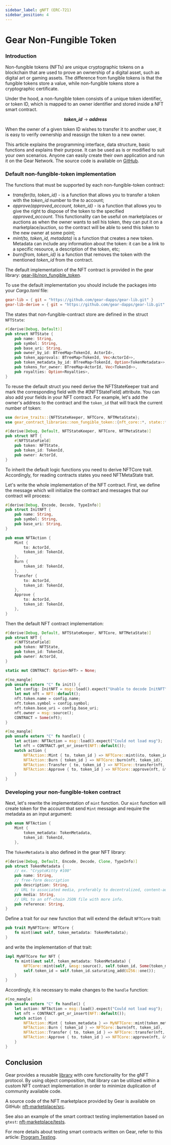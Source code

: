 ```yaml
---
sidebar_label: gNFT (ERC-721)
sidebar_position: 4
---
```


# Gear Non-Fungible Token

### Introduction
Non-fungible tokens (NFTs) are unique cryptographic tokens on a blockchain that are used to prove an ownership of a digital asset, such as digital art or gaming assets. The difference from fungible tokens is that the fungible tokens store a value, while non-fungible tokens store a cryptographic certificate.

Under the hood, a non-fungible token consists of a unique token identifier, or token ID, which is mapped to an owner identifier and stored inside a NFT smart contract.<center> <em><strong>token_id</strong></em> → <em><strong>address</strong></em> </center>

When the owner of a given token ID wishes to transfer it to another user, it is easy to verify ownership and reassign the token to a new owner.

This article explains the programming interface, data structure, basic functions and explains their purpose. It can be used as is or modified to suit your own scenarios. Anyone can easily create their own application and run it on the Gear Network. The source code is available on [GitHub](https://github.com/gear-dapps/non-fungible-token). 

### Default non-fungible-token implementation
The functions that must be supported by each non-fungible-token contract:
- *transfer(to, token_id)* - is a function that allows you to transfer a token with the *token_id* number to the *to* account;
- *approve(approved_account, token_id)* - is a function that allows you to give the right to dispose of the token to the specified *approved_account*. This functionality can be useful on marketplaces or auctions as when the owner wants to sell his token, they can put it on a marketplace/auction, so the contract will be able to send this token to the new owner at some point;
- *mint(to, token_id, metadata)* is a function that creates a new token. Metadata can include any information about the token: it can be a link to a specific resource, a description of the token, etc;
- *burn(from, token_id)* is a function that removes the token with the mentioned *token_id* from the contract.

The default implementation of the NFT contract is provided in the gear library: [gear-lib/non_fungible_token](https://github.com/gear-dapps/gear-lib/tree/master/src/non_fungible_token).

To use the default implementation you should include the packages into your *Cargo.toml* file:

```toml
gear-lib = { git = "https://github.com/gear-dapps/gear-lib.git" }
gear-lib-derive = { git = "https://github.com/gear-dapps/gear-lib.git" }
```

The states that non-fungible-contract store are defined in the struct `NFTState`:

```rust
#[derive(Debug, Default)]
pub struct NFTState {
    pub name: String,
    pub symbol: String,
    pub base_uri: String,
    pub owner_by_id: BTreeMap<TokenId, ActorId>,
    pub token_approvals: BTreeMap<TokenId, Vec<ActorId>>,
    pub token_metadata_by_id: BTreeMap<TokenId, Option<TokenMetadata>>,
    pub tokens_for_owner: BTreeMap<ActorId, Vec<TokenId>>,
    pub royalties: Option<Royalties>,
}
```

To reuse the default struct you need derive the NFTStateKeeper trait and mark the corresponding field with the #[NFTStateField] attribute.  You can also add your fields in your NFT contract. For example, let's add the owner's address to the contract and the `token_id` that will track the current number of token:

```rust
use derive_traits::{NFTStateKeeper, NFTCore, NFTMetaState};
use gear_contract_libraries::non_fungible_token::{nft_core::*, state::*, token::*};

#[derive(Debug, Default, NFTStateKeeper, NFTCore, NFTMetaState)]
pub struct NFT {
    #[NFTStateField]
    pub token: NFTState,
    pub token_id: TokenId,
    pub owner: ActorId,
}
```

To inherit the default logic functions you need to derive NFTCore trait. Accordingly, for reading contracts states you need NFTMetaState trait.

Let's write the whole implementation of the NFT contract. First, we define the message
which will initialize the contract and messages that our contract will process:

```rust
#[derive(Debug, Encode, Decode, TypeInfo)]
pub struct InitNFT {
    pub name: String,
    pub symbol: String,
    pub base_uri: String,
}

pub enum NFTAction {
    Mint {
        to: ActorId,
        token_id: TokenId,
    },
    Burn {
        token_id: TokenId,
    },
    Transfer {
        to: ActorId,
        token_id: TokenId,
    },
    Approve {
        to: ActorId,
        token_id: TokenId,
    },
}
```

Then the default NFT contract implementation:

```rust
#[derive(Debug, Default, NFTStateKeeper, NFTCore, NFTMetaState)]
pub struct NFT {
    #[NFTStateField]
    pub token: NFTState,
    pub token_id: TokenId,
    pub owner: ActorId,
}

static mut CONTRACT: Option<NFT> = None;

#[no_mangle]
pub unsafe extern "C" fn init() {
    let config: InitNFT = msg::load().expect("Unable to decode InitNFT");
    let mut nft = NFT::default();
    nft.token.name = config.name;
    nft.token.symbol = config.symbol;
    nft.token.base_uri = config.base_uri;
    nft.owner = msg::source();
    CONTRACT = Some(nft);
}

#[no_mangle]
pub unsafe extern "C" fn handle() {
    let action: NFTAction = msg::load().expect("Could not load msg");
    let nft = CONTRACT.get_or_insert(NFT::default());
    match action {
        NFTAction::Mint { to, token_id } => NFTCore::mint(&to, token_id, None),
        NFTAction::Burn { token_id } => NFTCore::burn(nft, token_id),
        NFTAction::Transfer { to, token_id } => NFTCore::transfer(nft, &to, token_id),
        NFTAction::Approve { to, token_id } => NFTCore::approve(nft, &to, token_id),
    }
}
```

### Developing your non-fungible-token contract
Next, let's rewrite the implementation of `mint` function. Our `mint` function will create token for the account that send `Mint` message  and require the metadata as an input argument:
```rust
pub enum NFTAction {
    Mint {
        token_metadata: TokenMetadata,
        token_id: TokenId,
    },
```
The `TokenMetadata` is also defined in the gear NFT library:

```rust
#[derive(Debug, Default, Encode, Decode, Clone, TypeInfo)]
pub struct TokenMetadata {
    // ex. "CryptoKitty #100"
    pub name: String,
    // free-form description
    pub description: String,
    // URL to associated media, preferably to decentralized, content-addressed storage
    pub media: String,
    // URL to an off-chain JSON file with more info.
    pub reference: String,
}
```
Define a trait for our new function that will extend the default `NFTCore` trait:
```rust
pub trait MyNFTCore: NFTCore {
    fn mint(&mut self, token_metadata: TokenMetadata);
}
```
and write the implementation of that trait:
```rust
impl MyNFTCore for NFT {
    fn mint(&mut self, token_metadata: TokenMetadata) {
        NFTCore::mint(self, &msg::source(), self.token_id, Some(token_metadata));
        self.token_id = self.token_id.saturating_add(U256::one());
    }
}
```
Accordingly, it is necessary to make changes to the `handle` function:
```rust
#[no_mangle]
pub unsafe extern "C" fn handle() {
    let action: NFTAction = msg::load().expect("Could not load msg");
    let nft = CONTRACT.get_or_insert(NFT::default());
    match action {
        NFTAction::Mint { token_metadata } => MyNFTCore::mint(token_metadata),
        NFTAction::Burn { token_id } => NFTCore::burn(nft, token_id),
        NFTAction::Transfer { to, token_id } => NFTCore::transfer(nft, &to, token_id),
        NFTAction::Approve { to, token_id } => NFTCore::approve(nft, &to, token_id),
    }
}
```

## Conclusion

Gear provides a reusable [library](https://github.com/gear-dapps/non-fungible-token/tree/master/nft/src) with core functionality for the gNFT protocol. By using object composition, that library can be utilized within a custom NFT contract implementation in order to minimize duplication of community available code.

A source code of the NFT marketplace provided by Gear is available on GitHub: [nft-marketplace/src](https://github.com/gear-dapps/non-fungible-token/tree/master/nft-marketplace/src).

See also an example of the smart contract testing implementation based on `gtest`: [nft-marketplace/tests](https://github.com/gear-dapps/non-fungible-token/tree/master/nft-marketplace/tests).

For more details about testing smart contracts written on Gear, refer to this article: [Program Testing](/developing-contracts/testing).
